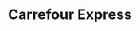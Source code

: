 ---
title: "Carrefour Express"
url: /ciudad-autonoma-de-buenos-aires/carrefour-express-cuba/
shop: comodidad
---